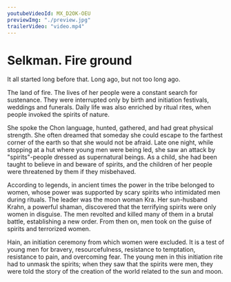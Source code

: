 ```yaml
---
youtubeVideoId: MX_D2OK-OEU
previewImg: "./preview.jpg"
trailerVideo: "video.mp4"
---
```


#  Selkman. Fire ground

It all started long before that. Long ago, but not too long ago. 

The land of fire. The lives of her people were a constant search for sustenance. They were interrupted only by birth and initiation festivals, weddings and funerals. Daily life was also enriched by ritual rites, when people invoked the spirits of nature.

She spoke the Chon language, hunted, gathered, and had great physical strength. She often dreamed that someday she could escape to the farthest corner of the earth so that she would not be afraid.
Late one night, while stopping at a hut where young men were being led, she saw an attack by "spirits"-people dressed as supernatural beings. As a child, she had been taught to believe in and beware of spirits, and the children of her people were threatened by them if they misbehaved.

According to legends, in ancient times the power in the tribe belonged to women, whose power was supported by scary spirits who intimidated men during rituals. The leader was the moon woman Kra. Her sun-husband Krahn, a powerful shaman, discovered that the terrifying spirits were only women in disguise. The men revolted and killed many of them in a brutal battle, establishing a new order. From then on, men took on the guise of spirits and terrorized women.

Hain, an initiation ceremony from which women were excluded. It is a test of young men for bravery, resourcefulness, resistance to temptation, resistance to pain, and overcoming fear. 
The young men in this initiation rite had to unmask the spirits; when they saw that the spirits were men, they were told the story of the creation of the world related to the sun and moon.

